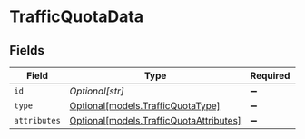 # TrafficQuotaData


## Fields

| Field                                                                          | Type                                                                           | Required                                                                       | Description                                                                    |
| ------------------------------------------------------------------------------ | ------------------------------------------------------------------------------ | ------------------------------------------------------------------------------ | ------------------------------------------------------------------------------ |
| `id`                                                                           | *Optional[str]*                                                                | :heavy_minus_sign:                                                             | N/A                                                                            |
| `type`                                                                         | [Optional[models.TrafficQuotaType]](../models/trafficquotatype.md)             | :heavy_minus_sign:                                                             | N/A                                                                            |
| `attributes`                                                                   | [Optional[models.TrafficQuotaAttributes]](../models/trafficquotaattributes.md) | :heavy_minus_sign:                                                             | N/A                                                                            |